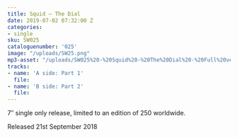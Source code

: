 ```yaml
---
title: Squid – The Dial
date: 2019-07-02 07:32:00 Z
categories:
- single
sku: SW025
cataloguenumber: '025'
image: "/uploads/SW25.png"
mp3-asset: "/uploads/SW025%20-%20Squid%20-%20The%20Dial%20-%20Full%20version.mp3"
tracks:
- name: 'A side: Part 1'
  file: 
- name: 'B side: Part 2'
  file: 
---
```


7″ single only release, limited to an edition of 250 worldwide.

Released 21st September 2018

